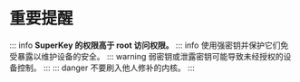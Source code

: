 # 重要提醒

::: info
**SuperKey 的权限高于 root 访问权限。**
::: info
使用强密钥并保护它们免受暴露以维护设备的安全。
::: warning
弱密钥或泄露密钥可能导致未经授权的设备控制。
:::
::: danger
不要刷入他人修补的内核。
:::
